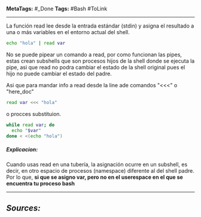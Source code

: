**MetaTags:** #_Done
**Tags:** #Bash #ToLink
- - -
La función read lee desde la entrada estándar (stdin) y asigna el resultado a una o más variables en el entorno actual del shell.

``` bash
echo "hola" | read var
```

No se puede pipear un comando a read, por como funcionan las pipes, estas crean subshells que son procesos hijos de la shell donde se ejecuta la pipe, asi que read no podra cambiar el estado de la shell original pues el hijo no puede cambiar el estado del padre.

Asi que para mandar info a read desde la line ade comandos "<<<" o "here_doc"
``` bash 
read var <<< "hola"
```

o procces substituion.
``` bash
while read var; do
  echo "$var"
done < <(echo "hola")
```

##### Explicacion:
Cuando usas read en una tubería, la asignación ocurre en un subshell, es decir, en otro espacio de procesos (namespace) diferente al del shell padre. Por lo que, **si que se asigno var, pero no en el userespace en el que se encuentra tu proceso bash**

- - - 
## ***Sources:***